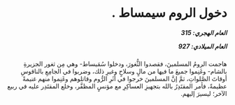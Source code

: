 <h1 dir="rtl">دخول الروم سيمساط .</h1>

<h5 dir="rtl">العام الهجري:  315

العام الميلادي: 927

</h5>

<p dir="rtl">هاجمت الرومُ المسلمينَ، فقصدوا الثُّغورَ، ودخلوا سُمَيساط- وهي مِن ثغور الجزيرةِ بالشام- وغَنِموا جميعَ ما فيها من مالٍ وسلاحٍ وغيرِ ذلك، وضربوا في الجامِعِ بالناقوسِ أوقاتَ الصَّلواتِ، ثمَّ إنَّ المسلمينَ خرجوا في أثَرِ الرُّوم وقاتلوهم وغَنِموا منهم غنيمةً عظيمةً، فأمر المقتَدِرُ بالله بتجهيزِ العساكِرِ مع مؤنسٍ المظفَّر، وخلع المقتَدِر عليه في ربيع الآخر؛ ليسيرَ إليهم.</p></br>
